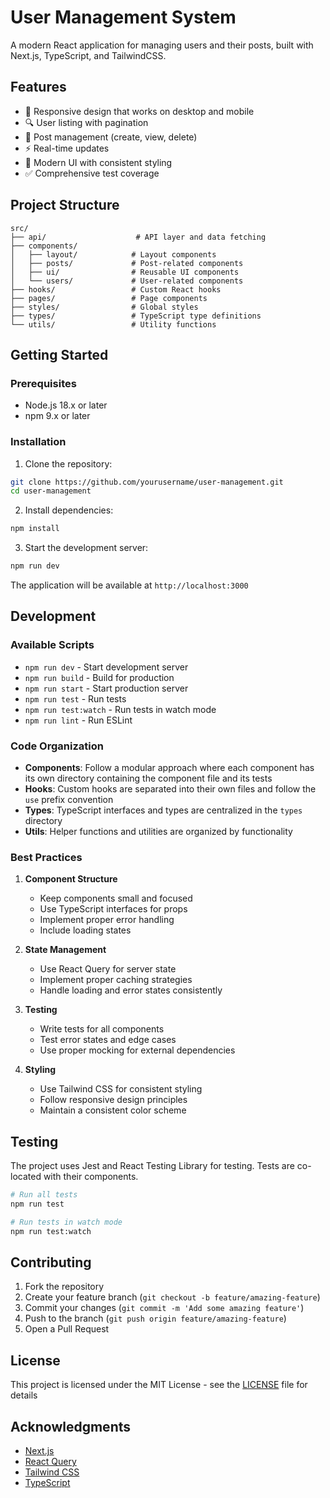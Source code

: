 # User Management System

A modern React application for managing users and their posts, built with Next.js, TypeScript, and TailwindCSS.

## Features

- 📱 Responsive design that works on desktop and mobile
- 🔍 User listing with pagination
- 📝 Post management (create, view, delete)
- ⚡ Real-time updates
- 🎨 Modern UI with consistent styling
- ✅ Comprehensive test coverage

## Project Structure

```
src/
├── api/                    # API layer and data fetching
├── components/            
│   ├── layout/            # Layout components
│   ├── posts/             # Post-related components
│   ├── ui/                # Reusable UI components
│   └── users/             # User-related components
├── hooks/                 # Custom React hooks
├── pages/                 # Page components
├── styles/                # Global styles
├── types/                 # TypeScript type definitions
└── utils/                 # Utility functions
```

## Getting Started

### Prerequisites

- Node.js 18.x or later
- npm 9.x or later

### Installation

1. Clone the repository:
```bash
git clone https://github.com/yourusername/user-management.git
cd user-management
```

2. Install dependencies:
```bash
npm install
```

3. Start the development server:
```bash
npm run dev
```

The application will be available at `http://localhost:3000`

## Development

### Available Scripts

- `npm run dev` - Start development server
- `npm run build` - Build for production
- `npm run start` - Start production server
- `npm run test` - Run tests
- `npm run test:watch` - Run tests in watch mode
- `npm run lint` - Run ESLint

### Code Organization

- **Components**: Follow a modular approach where each component has its own directory containing the component file and its tests
- **Hooks**: Custom hooks are separated into their own files and follow the `use` prefix convention
- **Types**: TypeScript interfaces and types are centralized in the `types` directory
- **Utils**: Helper functions and utilities are organized by functionality

### Best Practices

1. **Component Structure**
   - Keep components small and focused
   - Use TypeScript interfaces for props
   - Implement proper error handling
   - Include loading states

2. **State Management**
   - Use React Query for server state
   - Implement proper caching strategies
   - Handle loading and error states consistently

3. **Testing**
   - Write tests for all components
   - Test error states and edge cases
   - Use proper mocking for external dependencies

4. **Styling**
   - Use Tailwind CSS for consistent styling
   - Follow responsive design principles
   - Maintain a consistent color scheme

## Testing

The project uses Jest and React Testing Library for testing. Tests are co-located with their components.

```bash
# Run all tests
npm run test

# Run tests in watch mode
npm run test:watch
```

## Contributing

1. Fork the repository
2. Create your feature branch (`git checkout -b feature/amazing-feature`)
3. Commit your changes (`git commit -m 'Add some amazing feature'`)
4. Push to the branch (`git push origin feature/amazing-feature`)
5. Open a Pull Request

## License

This project is licensed under the MIT License - see the [LICENSE](LICENSE) file for details

## Acknowledgments

- [Next.js](https://nextjs.org/)
- [React Query](https://tanstack.com/query)
- [Tailwind CSS](https://tailwindcss.com/)
- [TypeScript](https://www.typescriptlang.org/)